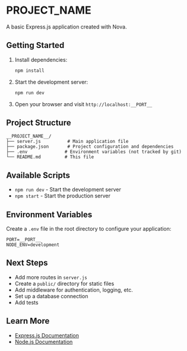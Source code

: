# __PROJECT_NAME__

A basic Express.js application created with Nova.

## Getting Started

1. Install dependencies:
   ```bash
   npm install
   ```

2. Start the development server:
   ```bash
   npm run dev
   ```

3. Open your browser and visit `http://localhost:__PORT__`

## Project Structure

```
__PROJECT_NAME__/
├── server.js          # Main application file
├── package.json       # Project configuration and dependencies
├── .env              # Environment variables (not tracked by git)
└── README.md         # This file
```

## Available Scripts

- `npm run dev` - Start the development server
- `npm start` - Start the production server

## Environment Variables

Create a `.env` file in the root directory to configure your application:

```
PORT=__PORT__
NODE_ENV=development
```

## Next Steps

- Add more routes in `server.js`
- Create a `public/` directory for static files
- Add middleware for authentication, logging, etc.
- Set up a database connection
- Add tests

## Learn More

- [Express.js Documentation](https://expressjs.com/)
- [Node.js Documentation](https://nodejs.org/docs/)